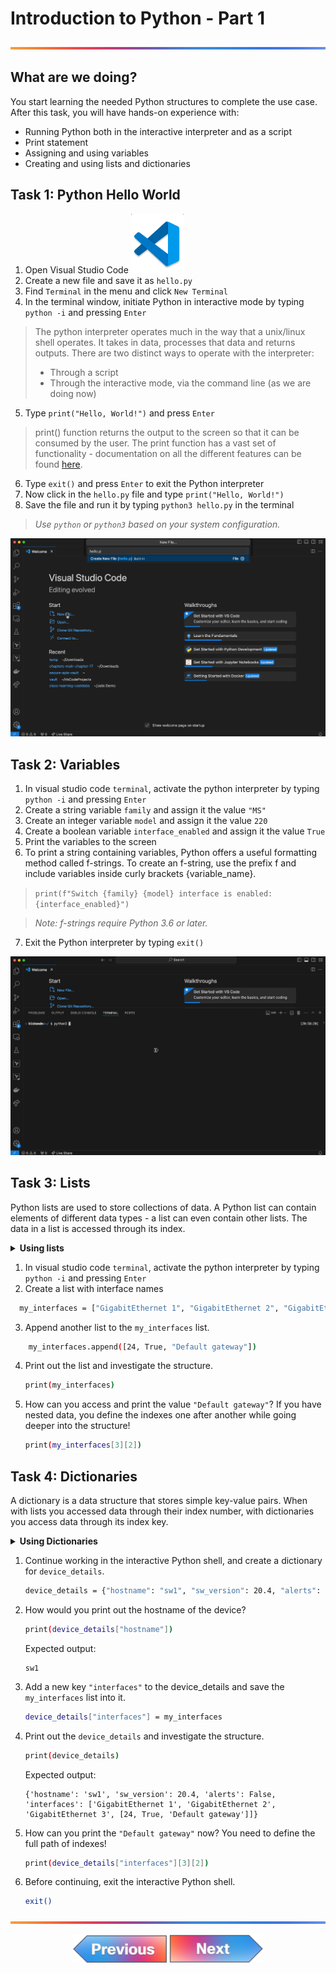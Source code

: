 # Introduction to Python - Part 1
![line](../assets/banner.png)

## What are we doing?
You start learning the needed Python structures to complete the use case. 
After this task, you will have hands-on experience with:

- Running Python both in the interactive interpreter and as a script
- Print statement
- Assigning and using variables
- Creating and using lists and dictionaries

## Task 1: Python Hello World

1. Open Visual Studio Code ![Vscode](images/vscode.png)
2. Create a new file and save it as `hello.py`
3. Find `Terminal` in the menu and click `New Terminal`
4. In the terminal window, initiate Python in interactive mode by typing `python -i` and pressing `Enter`

> The python interpreter operates much in the way that a unix/linux shell operates. 
> It takes in data, processes that data and returns outputs. 
> There are two distinct ways to operate with the interpreter:
> - Through a script
> - Through the interactive mode, via the command line (as we are doing now)

5. Type `print("Hello, World!")` and press `Enter`

> print() function returns the output to the screen so that it can be consumed by the user. 
> The print function has a vast set of functionality - documentation on all the different features can be found [here](https://docs.python.org/3/tutorial/inputoutput.html).

6. Type `exit()` and press `Enter` to exit the Python interpreter
7. Now click in the `hello.py` file and type `print("Hello, World!")`
8. Save the file and run it by typing `python3 hello.py` in the terminal

> _Use `python` or `python3` based on your system configuration._

![img](./images/task1.gif)

## Task 2: Variables
1. In visual studio code `terminal`, activate the python interpreter by typing `python -i` and pressing `Enter`
2. Create a string variable `family` and assign it the value `"MS"`
3. Create an integer variable `model` and assign it the value `220`
4. Create a boolean variable `interface_enabled` and assign it the value `True`
5. Print the variables to the screen
6. To print a string containing variables, Python offers a useful formatting method called f-strings. 
To create an f-string, use the prefix f and include variables inside curly brackets {variable_name}.
>`print(f"Switch {family} {model} interface is enabled: {interface_enabled}")`

> _Note: f-strings require Python 3.6 or later._

7. Exit the Python interpreter by typing `exit()`

![img](./images/task2.gif)

## Task 3: Lists

Python lists are used to store collections of data. A Python list can contain elements of different data types - a list can even contain other lists. The data in a list is accessed through its index.

<details><summary><strong>Using lists</strong></summary> 

You create a list by using square braces [] and separating the elements of the list with commas.

```
lookup = ["ssh", "tcp", "ftp", 19.2, 20.1]
```

To access elements in the list, use the element's index. Note that indexes start at 0.

```bash
>>> lookup = ["ssh", "tcp", "ftp", 19.2, 20.1]
>>> print(lookup[1])
tcp
```

To append items to a list, use the `.append()` method.
```bash
>>> lookup.append(9200)
>>> print(lookup)
['ssh', 'tcp', 'ftp', 19.2, 20.1, 9200]
```

<hr>

</details>

1. In visual studio code `terminal`, activate the python interpreter by typing `python -i` and pressing `Enter`
2. Create a list with interface names
```bash
  my_interfaces = ["GigabitEthernet 1", "GigabitEthernet 2", "GigabitEthernet 3"]
```
3. Append another list to the `my_interfaces` list.
```bash
    my_interfaces.append([24, True, "Default gateway"])
```
4. Print out the list and investigate the structure.
    ```bash
    print(my_interfaces)
    ```
5. How can you access and print the value `"Default gateway"`? If you have nested data, you define the indexes one after another while going deeper into the structure!
    ```bash
    print(my_interfaces[3][2])
    ```
   
## Task 4: Dictionaries

A dictionary is a data structure that stores simple key-value pairs. When with lists you accessed data through their index number, with dictionaries you access data through its index key.

<details><summary><strong>Using Dictionaries</strong></summary> 

- **Values**: The values in a Python dictionary can be anything, and like lists, the types don't have to be consistent.
- **Keys**: A dictionary's keys have an important restriction: whatever you want to use as a key has to be immutable and hash-able. Most often you would find strings used as keys, but you might also run into integers being used as keys.

You create a dictionary by using curly braces `{}`, separating a key from its value with a colon `:`, and separating the key-value pairs with commas `,`.

```
device_host = {"ipv4address": "192.168.0.10", "traffic": "inbound", "port": 40044}
```

You access and update elements using indexing. However, instead of using numerical sequential index numbers, you use the key as the index. 

```
device_host["traffic"]
```

You can add new elements simply by assigning a value to a new key.

```
device_host["alert"] = "Never"
```

<hr>
</details>

1. Continue working in the interactive Python shell, and create a dictionary for `device_details`.
    ```bash
    device_details = {"hostname": "sw1", "sw_version": 20.4, "alerts": False}
    ```
2. How would you print out the hostname of the device?
    ```bash
    print(device_details["hostname"])
    ```

    Expected output:
    ```
    sw1
    ```

3. Add a new key `"interfaces"` to the device_details and save the `my_interfaces` list into it.
    ```bash
    device_details["interfaces"] = my_interfaces
    ```
4. Print out the `device_details` and investigate the structure.
    ```bash
    print(device_details)
    ```
    
    Expected output:
    ```
    {'hostname': 'sw1', 'sw_version': 20.4, 'alerts': False, 'interfaces': ['GigabitEthernet 1', 'GigabitEthernet 2', 'GigabitEthernet 3', [24, True, 'Default gateway']]}
    ```
5. How can you print the `"Default gateway"` now? You need to define the full path of indexes!
    ```bash
    print(device_details["interfaces"][3][2])
    ```

6. Before continuing, exit the interactive Python shell.
    ```bash
    exit()
    ```

![line](../assets/banner.png)
<p align="center">
<a href="1.md"><img src="../assets/previous.png" width="150px"></a>
<a href="3.md"><img src="../assets/next.png" width="150px"></a>
</p>